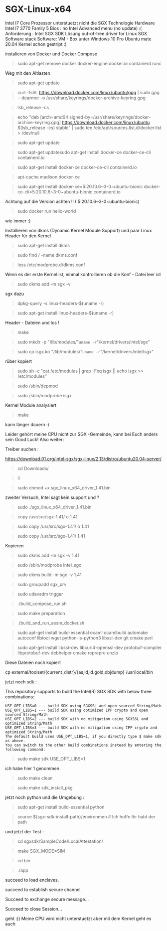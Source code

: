 # SGX-Linux-x64
Intel I7  Core Prozessor unterstuetzt nicht die SGX Technologie
Hardware Intel I7 3770 Family 5
Bios : no Intel Advanced menu (no update) :(
Anforderung : Intel SGX SDK
Lösung out-of-tree driver for Linux SGX Software stack
Software: VM - Box unter Windows 10 Pro
Ubuntu mate 20.04
Kernel schon gestript :)

instalieren von Docker und Docker Compose

> sudo apt-get remove docker docker-engine docker.io containerd runc

Weg mit den Altlasten

> sudo apt-get update

> curl -fsSL https://download.docker.com/linux/ubuntu/gpg | sudo gpg --dearmor -o /usr/share/keyrings/docker-archive-keyring.gpg

> lsb_release -cs

> echo   "deb [arch=amd64 signed-by=/usr/share/keyrings/docker-archive-keyring.gpg] https://download.docker.com/linux/ubuntu \
  $(lsb_release -cs) stable" | sudo tee /etc/apt/sources.list.d/docker.list > /dev/null

> sudo apt-get update

> sudo apt-get updatesudo apt-get install docker-ce docker-ce-cli containerd.io

> sudo apt-get install docker-ce docker-ce-cli containerd.io

> apt-cache madison docker-ce

> sudo apt-get install docker-ce=5:20.10.6~3-0~ubuntu-bionic docker-ce-cli=5:20.10.6~3-0~ubuntu-bionic containerd.io

Achtung auf die Version achten !! ( 5:20.10.6~3-0~ubuntu-bionic)

> sudo docker run hello-world

wie immer :)

Installieren von dkms (Dynamic Kernel Module Support) und paar Linux Header für den Kernel

> sudo apt-get install dkms

> sudo find / -name dkms.conf

> less /etc/modprobe.d/dkms.conf

Wenn es der erste Kernel ist, einmal kontrollieren ob die Konf - Datei leer ist

> sudo dkms add -m sgx -v 

sgx dazu 

> dpkg-query -s linux-headers-$(uname -r)

> sudo apt-get install linux-headers-$(uname -r)

Header - Dateien und los !

> make

> sudo mkdir -p "/lib/modules/"`uname -r`"/kernel/drivers/intel/sgx" 

> sudo cp isgx.ko "/lib/modules/"`uname -r`"/kernel/drivers/intel/sgx"
 
 rüber kopiert 

>sudo sh -c "cat /etc/modules | grep -Fxq isgx || echo isgx >> /etc/modules"

>sudo /sbin/depmod

>sudo /sbin/modprobe isgx
 
 Kernel Module analysiert 

>make

kann länger dauern :)

Leider gehört meine CPU nicht zur SGX -Gemeinde, kann bei Euch anders sein Good Luck! 
Also weiter:

Treiber suchen :

https://download.01.org/intel-sgx/sgx-linux/2.13/distro/ubuntu20.04-server/

> cd Downloads/

> ll

> sudo chmod +x sgx_linux_x64_driver_1.41.bin 

zweiter Versuch,  Intel sagt kein support und ?

> sudo ./sgx_linux_x64_driver_1.41.bin 


> copy /usr/src/sgx-1.41/ o 1.41

> sudo copy /usr/src/sgx-1.41/ o 1.41

> sudo copy /usr/src/sgx-1.41/  1.41

Kopieren 


> sudo dkms add -m sgx -v 1.41

> sudo /sbin/modprobe intel_sgx

> sudo dkms build -m sgx -v 1.41

> sudo groupadd sgx_prv

> sudo udevadm trigger

> ./build_compose_run.sh

> sudo make preparation
 
 >./build_and_run_aesm_docker.sh

> sudo apt-get install build-essential ocaml ocamlbuild automake autoconf libtool wget python-is-python3 libssl-dev git cmake perl

> sudo apt-get install libssl-dev libcurl4-openssl-dev protobuf-compiler libprotobuf-dev debhelper cmake reprepro unzip

Diese Dateien noch kopiert

cp external/toolset/{current_distr}/{as,ld,ld.gold,objdump} /usr/local/bin


jetzt noch sdk :

This repository supports to build the Intel(R) SGX SDK with below three combinations:

    USE_OPT_LIBS=0 --- build SDK using SGXSSL and open sourced String/Math
    USE_OPT_LIBS=1 --- build SDK using optimized IPP crypto and open sourced String/Math
    USE_OPT_LIBS=2 --- build SDK with no mitigation using SGXSSL and optimized String/Math
    USE_OPT_LIBS=3 --- build SDK with no mitigation using IPP crypto and optimized String/Math
    The default build uses USE_OPT_LIBS=1, if you directly type $ make sdk as above. 
    You can switch to the other build combinations instead by entering the following command:


> sudo make sdk USE_OPT_LIBS=1   

ich habe hier 1 genommen

> sudo make clean

> sudo make sdk_install_pkg

jetzt noch python und die Umgebung :

> sudo apt-get install build-essential python

> source ${sgx-sdk-install-path}/environmen    # Ich hoffe Ihr habt der path

und jetzt der Test :

> cd sgxsdk/SampleCode/LocalAttestation/

> make SGX_MODE=SIM

> cd bin

> ./app
> 

succeed to load enclaves.

succeed to establish secure channel.

Succeed to exchange secure message...

Succeed to close Session...

geht :))
Meine CPU wird nicht unterstuetzt aber mit dem Kernel geht es auch






